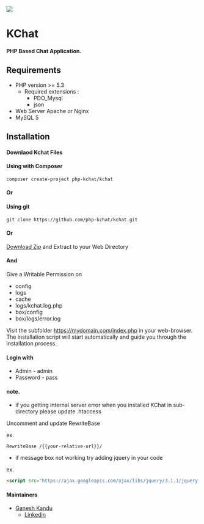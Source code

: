 
![](https://github.com/php-kchat/kchat/blob/master/kchat/assets/images/logo.svg)

# KChat
#### PHP Based Chat Application.

## Requirements

* PHP version >= 5.3
    * Required extensions :
        * PDO_Mysql
        * json
* Web Server Apache or Nginx
* MySQL 5

## Installation

#### Downlaod Kchat Files

#### Using with Composer

```
composer create-project php-kchat/kchat
```

#### Or

#### Using git

```
git clone https://github.com/php-kchat/kchat.git
```

#### Or

[Download Zip](https://github.com/php-kchat/kchat/archive/master.zip)
and Extract to your Web Directory

#### And

Give a Writable Permission on
* config
* logs
* cache
* logs/kchat.log.php
* box/config
* box/logs/error.log


Visit the subfolder https://mydomain.com/index.php in your web-browser.
The installation script will start automatically and guide you through the installation process.

#### Login with
* Admin - admin
* Password - pass

#### note.

- if you getting internal server error when you installed KChat in sub-directory please update .htaccess

Uncomment and update RewriteBase

ex.
```
RewriteBase /{{your-relative-url}}/
```

- if message box not working try adding jquery in your code

ex.

```html
<script src="https://ajax.googleapis.com/ajax/libs/jquery/3.1.1/jquery.min.js"></script>
```

#### Maintainers

- [Ganesh Kandu](https://github.com/GaneshKandu)
	- [Linkedin](https://www.linkedin.com/in/ganesh-kandu-42b14373/)
